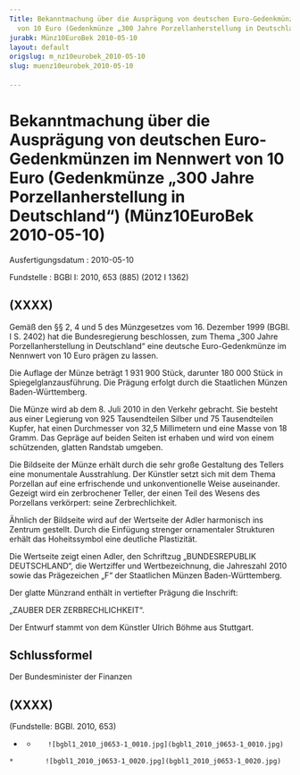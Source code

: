 ```yaml
---
Title: Bekanntmachung über die Ausprägung von deutschen Euro-Gedenkmünzen im Nennwert
  von 10 Euro (Gedenkmünze „300 Jahre Porzellanherstellung in Deutschland“)
jurabk: Münz10EuroBek 2010-05-10
layout: default
origslug: m_nz10eurobek_2010-05-10
slug: muenz10eurobek_2010-05-10

---
```


# Bekanntmachung über die Ausprägung von deutschen Euro-Gedenkmünzen im Nennwert von 10 Euro (Gedenkmünze „300 Jahre Porzellanherstellung in Deutschland“) (Münz10EuroBek 2010-05-10)

Ausfertigungsdatum
:   2010-05-10

Fundstelle
:   BGBl I: 2010, 653 (885) (2012 I 1362)


## (XXXX)

Gemäß den §§ 2, 4 und 5 des Münzgesetzes vom 16. Dezember 1999 (BGBl. I S. 2402) hat die Bundesregierung beschlossen, zum Thema „300 Jahre Porzellanherstellung in Deutschland“ eine deutsche Euro-Gedenkmünze im Nennwert von 10 Euro prägen zu lassen.

Die Auflage der Münze beträgt 1 931 900 Stück, darunter 180 000 Stück in Spiegelglanzausführung. Die Prägung erfolgt durch die Staatlichen Münzen Baden-Württemberg.

Die Münze wird ab dem 8. Juli 2010 in den Verkehr gebracht. Sie besteht aus einer Legierung von 925 Tausendteilen Silber und 75 Tausendteilen Kupfer, hat einen Durchmesser von 32,5 Millimetern und eine Masse von 18 Gramm. Das Gepräge auf beiden Seiten ist erhaben und wird von einem schützenden, glatten Randstab umgeben.

Die Bildseite der Münze erhält durch die sehr große Gestaltung des Tellers eine monumentale Ausstrahlung. Der Künstler setzt sich mit dem Thema Porzellan auf eine erfrischende und unkonventionelle Weise auseinander. Gezeigt wird ein zerbrochener Teller, der einen Teil des Wesens des Porzellans verkörpert: seine Zerbrechlichkeit.

Ähnlich der Bildseite wird auf der Wertseite der Adler harmonisch ins Zentrum gestellt. Durch die Einfügung strenger ornamentaler Strukturen erhält das Hoheitssymbol eine deutliche Plastizität.

Die Wertseite zeigt einen Adler, den Schriftzug „BUNDESREPUBLIK DEUTSCHLAND“, die Wertziffer und Wertbezeichnung, die Jahreszahl 2010 sowie das Prägezeichen „F“ der Staatlichen Münzen Baden-Württemberg.

Der glatte Münzrand enthält in vertiefter Prägung die Inschrift:

„ZAUBER DER ZERBRECHLICHKEIT“.

Der Entwurf stammt von dem Künstler Ulrich Böhme aus Stuttgart.


## Schlussformel

Der Bundesminister der Finanzen


## (XXXX)

(Fundstelle: BGBl. 2010, 653)

*    *        ![bgbl1_2010_j0653-1_0010.jpg](bgbl1_2010_j0653-1_0010.jpg)
    *        ![bgbl1_2010_j0653-1_0020.jpg](bgbl1_2010_j0653-1_0020.jpg)


